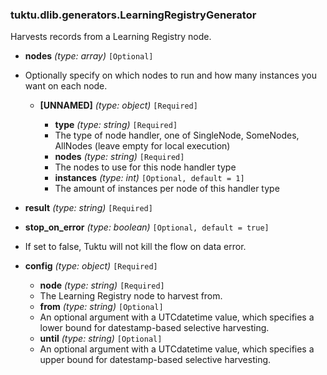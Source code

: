 ### tuktu.dlib.generators.LearningRegistryGenerator
Harvests records from a Learning Registry node.

  * **nodes** *(type: array)* `[Optional]`
  - Optionally specify on which nodes to run and how many instances you want on each node.

    * **[UNNAMED]** *(type: object)* `[Required]`

      * **type** *(type: string)* `[Required]`
      - The type of node handler, one of SingleNode, SomeNodes, AllNodes (leave empty for local execution)

      * **nodes** *(type: string)* `[Required]`
      - The nodes to use for this node handler type

      * **instances** *(type: int)* `[Optional, default = 1]`
      - The amount of instances per node of this handler type

  * **result** *(type: string)* `[Required]`

  * **stop_on_error** *(type: boolean)* `[Optional, default = true]`
  - If set to false, Tuktu will not kill the flow on data error.

  * **config** *(type: object)* `[Required]`

    * **node** *(type: string)* `[Required]`
    - The Learning Registry node to harvest from.

    * **from** *(type: string)* `[Optional]`
    - An optional argument with a UTCdatetime value, which specifies a lower bound for datestamp-based selective harvesting.

    * **until** *(type: string)* `[Optional]`
    - An optional argument with a UTCdatetime value, which specifies a upper bound for datestamp-based selective harvesting.

